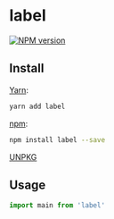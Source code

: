 # label

[![NPM version](https://img.shields.io/npm/v/label.svg)](https://www.npmjs.com/package/label)

## Install

[Yarn](https://yarnpkg.com/package/label):

```sh
yarn add label
```

[npm](https://www.npmjs.com/package/label):

```sh
npm install label --save
```

[UNPKG](https://unpkg.com/browse/label/)

## Usage

```ts
import main from 'label'
```
